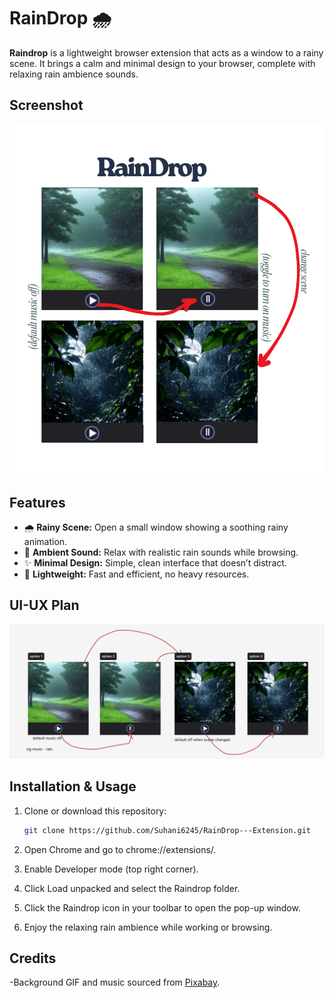 
# RainDrop 🌧️

**Raindrop** is a lightweight browser extension that acts as a window to a rainy scene. It brings a calm and minimal design to your browser, complete with relaxing rain ambience sounds.


## Screenshot

![App Screenshot](https://github.com/Suhani6245/RainDrop---Extension/blob/main/Screenshots%20&%20working/RainDrop.png?raw=true)


## Features

- 🌧️ **Rainy Scene:** Open a small window showing a soothing rainy animation.
- 🎵 **Ambient Sound:** Relax with realistic rain sounds while browsing.
- ✨ **Minimal Design:** Simple, clean interface that doesn’t distract.
- 🚀 **Lightweight:** Fast and efficient, no heavy resources.

## UI-UX Plan

![UI-UX plan Screenshot](https://github.com/Suhani6245/RainDrop---Extension/blob/main/Screenshots%20&%20working/plan.png?raw=true)
## Installation & Usage

1. Clone or download this repository:
   ```bash
   git clone https://github.com/Suhani6245/RainDrop---Extension.git
2. Open Chrome and go to chrome://extensions/.

3. Enable Developer mode (top right corner).

4. Click Load unpacked and select the Raindrop folder.

5. Click the Raindrop icon in your toolbar to open the pop-up window.

6. Enjoy the relaxing rain ambience while working or browsing.
    
## Credits
-Background GIF and music sourced from [Pixabay](https://pixabay.com/).
